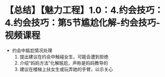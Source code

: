 # 【总结】【魅力工程】1.0：4.约会技巧：4.约会技巧：第5节尴尬化解-约会技巧-视频课程

-   约会中尴尬情况处理
    1.  提出建议在约会中触碰女生，可能会遭到拒绝
    2.  介绍“妈妈方法”化解尴尬，声称是妈妈教导的
    3.  建议在楼梯上扶女生或玩弄她的手臂，以示关心